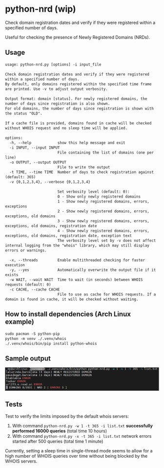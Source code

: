 # python-nrd (wip)
Check domain registration dates and verify if they were registered within a specified number of days.

Useful for checking the presence of Newly Registered Domains (NRDs).

## Usage
```
usage: python-nrd.py [options] -i input_file

Check domain registration dates and verify if they were registered within a specified number of days.
By default, only domains registered within the specified time frame are printed. Use -v to adjust output verbosity.

Output format: domain [status]. For newly registered domains, the number of days since registration is also shown.
For old domains, the number of days since registration is shown with the status "OLD".

If a cache file is provided, domains found in cache will be checked without WHOIS request and no sleep time will be applied. 

options:
  -h, --help            show this help message and exit
  -i INPUT, --input INPUT
                        File containing the list of domains (one per line)
  -o OUTPUT, --output OUTPUT
                        File to write the output
  -t TIME, --time TIME  Number of days to check registration against (default: 365)
  -v {0,1,2,3,4}, --verbose {0,1,2,3,4}
                        
                        Set verbosity level (default: 0):
                        0 - Show only newly registered domains
                        1 - Show newly registered domains, errors, exceptions
                        2 - Show newly registered domains, errors, exceptions, old domains
                        3 - Show newly registered domains, errors, exceptions, old domains, registration date
                        4 - Show newly registered domains, errors, exceptions, old domains, registration date, exception text
                        The verbosity level set by -v does not affect internal logging from the "whois" library, which may still display errors or warnings.
                                                
  -x, --threads         Enable multithreaded checking for faster execution
  -y, --yes             Automatically overwrite the output file if it exists
  -w WAIT, --wait WAIT  Time to wait (in seconds) between WHOIS requests (default: 0)
  -c CACHE, --cache CACHE
                        File to use as cache for WHOIS requests. If a domain is found in cache, it will be checked without waiting.

```

## How to install dependencies (Arch Linux example)
```
sudo pacman -S python-pip
python -m venv ./.venv/whois
./.venv/whois/bin/pip install python-whois
```

## Sample output
![screen](screen.png)

## Tests
Test to verify the limits imposed by the default whois servers:
1. With command `python-nrd.py -w 1 -t 365 -i list.txt` **successfully performed 16000 queries** (total time 10 hours)
2. With command `python-nrd.py -x -t 365 -i list.txt` network errors started after 500 queries (total time 1 minute)

Currently, setting a sleep time in single-thread mode seems to allow for a high number of WHOIS queries over time without being blocked by the WHOIS servers.
